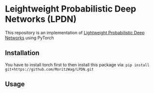 # Leightweight Probabilistic Deep Networks (LPDN)
This repository is an implementation of [Lightweight Probabilistic Deep Networks](https://arxiv.org/abs/1805.11327) using PyTorch

## Installation
You have to install torch first to then install this package via:
`pip install git+https://github.com/MoritzWag/LPDN.git`

## Usage


